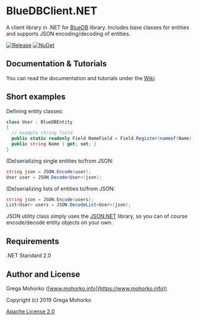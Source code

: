 # BlueDBClient.NET
A client library in .NET for [BlueDB](https://github.com/GregaMohorko/BlueDB) library. Includes base classes for entities and supports JSON encoding/decoding of entities.

[![Release](https://img.shields.io/github/release/GregaMohorko/BlueDBClient.NET.svg?style=flat-square)](https://github.com/GregaMohorko/BlueDBClient.NET/releases/latest)
[![NuGet](https://img.shields.io/nuget/v/BlueDB.svg?style=flat-square)](https://www.nuget.org/packages/BlueDB)

## Documentation & Tutorials
You can read the documentation and tutorials under the [Wiki](https://github.com/GregaMohorko/BlueDBClient.NET/wiki).

## Short examples
Defining entity classes:
```C#
class User : BlueDBEntity
{
  // example string field
  public static readonly Field NameField = Field.Register(nameof(Name));
  public string Name { get; set; }
}
```

(De)serializing single entities to/from JSON:
```C#
string json = JSON.Encode(user);
User user = JSON.Decode<User>(json);
```

(De)serializing lists of entities to/from JSON:
```C#
string json = JSON.Encode(users);
List<User> users = JSON.DecodeList<User>(json);
```

JSON utility class simply uses the [JSON.NET](http://www.newtonsoft.com/json) library, so you can of course encode/decode entity objects on your own.

## Requirements
.NET Standard 2.0

## Author and License

Grega Mohorko ([www.mohorko.info](https://www.mohorko.info))

Copyright (c) 2019 Grega Mohorko

[Apache License 2.0](./LICENSE)
